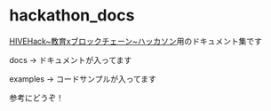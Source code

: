 # hackathon_docs

[HIVEHack\~教育xブロックチェーン~ハッカソン](https://meetiost.connpass.com/event/163656/)用のドキュメント集です

docs -> ドキュメントが入ってます

examples -> コードサンプルが入ってます

参考にどうぞ！
